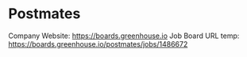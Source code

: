 # Postmates

Company Website: https://boards.greenhouse.io
Job Board URL temp: https://boards.greenhouse.io/postmates/jobs/1486672